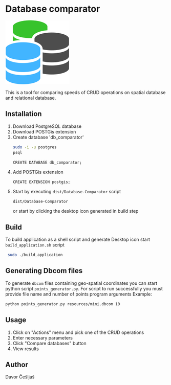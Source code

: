 # Database comparator
![Image here](database_comparator.png)

This is a tool for comparing speeds of CRUD operations on spatial database and relational
database.

## Installation
1. Download PostgreSQL database
2. Download POSTGis extension
3. Create database 'db_comparator'
    ```bash
    sudo -i -u postgres
    psql
    ```
    ```postgresql
    CREATE DATABASE db_comparator; 
    ```
4. Add POSTGis extension
    ```postgresql
    CREATE EXTENSION postgis;
    ```
5. Start by executing `dist/Database-Comparator` script
    ```bash
    dist/Database-Comparator
    ```
    or start by clicking the desktop icon generated in build step

## Build
To build application as a shell script and generate Desktop icon start `build_application.sh` script
```bash
 sudo ./build_application
```

## Generating Dbcom files
To generate `dbcom` files containing geo-spatial coordinates you can start python script `points_generator.py`.
For script to run successfully you must provide file name and number of points program arguments
Example:
```bash
python points_generator.py resources/mini.dbcom 10
```

## Usage
1. Click on "Actions" menu and pick one of the CRUD operations
2. Enter necessary parameters
3. Click "Compare databases" button
4. View results

## Author
Davor Češljaš

